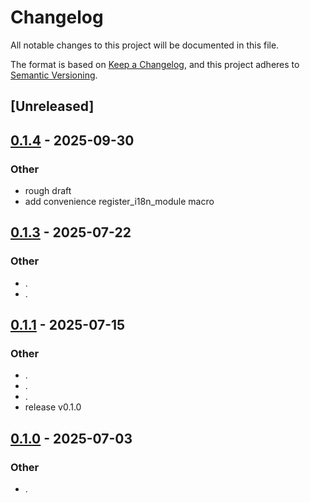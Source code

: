 # Changelog

All notable changes to this project will be documented in this file.

The format is based on [Keep a Changelog](https://keepachangelog.com/en/1.0.0/),
and this project adheres to [Semantic Versioning](https://semver.org/spec/v2.0.0.html).

## [Unreleased]

## [0.1.4](https://github.com/stayhydated/es-fluent/compare/es-fluent-core-v0.1.3...es-fluent-core-v0.1.4) - 2025-09-30

### Other

- rough draft
- add convenience register_i18n_module macro

## [0.1.3](https://github.com/stayhydated/es-fluent/compare/es-fluent-core-v0.1.2...es-fluent-core-v0.1.3) - 2025-07-22

### Other

- .
- .

## [0.1.1](https://github.com/stayhydated/es-fluent/compare/es-fluent-core-v0.1.0...es-fluent-core-v0.1.1) - 2025-07-15

### Other

- .
- .
- .
- release v0.1.0

## [0.1.0](https://github.com/stayhydated/es-fluent/releases/tag/es-fluent-core-v0.1.0) - 2025-07-03

### Other

- .
